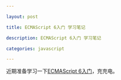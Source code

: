 ```yaml
---

layout: post

title: ECMAScript 6入门 学习笔记

description: ECMAScript 6入门 学习笔记

categories: javascript

---
```


近期准备学习一下[ECMAScript 6入门](http://es6.ruanyifeng.com/)，充充电。
